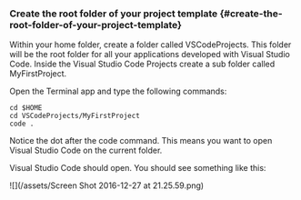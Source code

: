 ### Create the root folder of your project template {#create-the-root-folder-of-your-project-template}

Within your home folder, create a folder called VSCodeProjects. This folder will be the root folder for all your applications developed with Visual Studio Code. Inside the Visual Studio Code Projects create a sub folder called MyFirstProject.

Open the Terminal app and type the following commands:

```
cd $HOME
cd VSCodeProjects/MyFirstProject
code .
```

Notice the dot after the code command. This means you want to open Visual Studio Code on the current folder.

Visual Studio Code should open. You should see something like this:

![](/assets/Screen Shot 2016-12-27 at 21.25.59.png)



